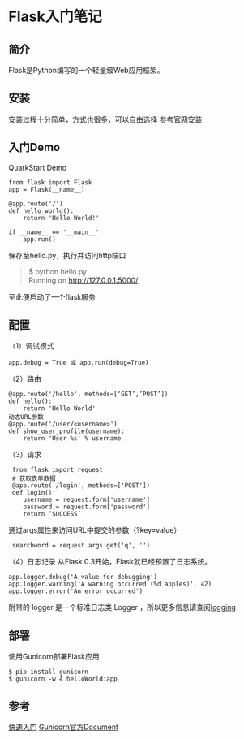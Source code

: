 # Flask入门笔记
## 简介
Flask是Python编写的一个轻量级Web应用框架。

## 安装
安装过程十分简单，方式也很多，可以自由选择
参考[官网安装](http://docs.jinkan.org/docs/flask/installation.html#installation)

## 入门Demo
QuarkStart Demo

	from flask import Flask
	app = Flask(__name__)
	
	@app.route('/')
	def hello_world():
		return 'Hello World!'
	
	if __name__ == '__main__':
		app.run()

保存至hello.py，执行并访问http端口

> $ python hello.py    
> Running on http://127.0.0.1:5000/

至此便启动了一个flask服务

## 配置
（1）调试模式

	app.debug = True 或 app.run(debug=True)

（2）路由

	@app.route('/hello', methods=[‘GET’,’POST’])
	def hello():
		return 'Hello World'
	动态URL参数
	@app.route('/user/<username>')
	def show_user_profile(username):
		return 'User %s' % username

（3）请求

	 from flask import request
	 # 获取表单数据
	 @app.route('/login', methods=['POST'])
	 def login():
		username = request.form['username']
		password = request.form['password']
		return ‘SUCCESS’

通过args属性来访问URL中提交的参数（?key=value）

	 searchword = request.args.get('q', '')

（4）日志记录
从Flask 0.3开始，Flask就已经预置了日志系统。

	app.logger.debug('A value for debugging')
	app.logger.warning('A warning occurred (%d apples)', 42)
	app.logger.error('An error occurred')

附带的 logger 是一个标准日志类 Logger ，所以更多信息请查阅[logging](https://docs.python.org/3/library/logging.html)

## 部署
使用Gunicorn部署Flask应用

	$ pip install gunicorn
	$ gunicorn -w 4 helloWorld:app


## 参考
[快速入门](http://docs.jinkan.org/docs/flask/quickstart.html#quickstart)
[Gunicorn官方Document](http://docs.gunicorn.org/en/stable/)


